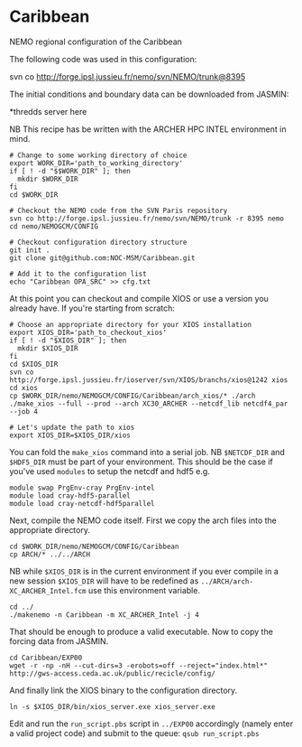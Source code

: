 # Caribbean
NEMO regional configuration of the Caribbean

The following code was used in this configuration:

svn co http://forge.ipsl.jussieu.fr/nemo/svn/NEMO/trunk@8395

The initial conditions and boundary data can be downloaded from JASMIN:

*thredds server here

NB This recipe has be written with the ARCHER HPC INTEL environment in mind.

```
# Change to some working directory of choice
export WORK_DIR='path_to_working_directory'
if [ ! -d "$$WORK_DIR" ]; then
  mkdir $WORK_DIR
fi
cd $WORK_DIR

# Checkout the NEMO code from the SVN Paris repository 
svn co http://forge.ipsl.jussieu.fr/nemo/svn/NEMO/trunk -r 8395 nemo
cd nemo/NEMOGCM/CONFIG

# Checkout configuration directory structure
git init .
git clone git@github.com:NOC-MSM/Caribbean.git

# Add it to the configuration list
echo "Caribbean OPA_SRC" >> cfg.txt
```

At this point you can checkout and compile XIOS or use a version you already have. If you're starting from scratch:

```
# Choose an appropriate directory for your XIOS installation
export XIOS_DIR='path_to_checkout_xios'
if [ ! -d "$XIOS_DIR" ]; then
  mkdir $XIOS_DIR
fi
cd $XIOS_DIR
svn co http://forge.ipsl.jussieu.fr/ioserver/svn/XIOS/branchs/xios@1242 xios
cd xios
cp $WORK_DIR/nemo/NEMOGCM/CONFIG/Caribbean/arch_xios/* ./arch
./make_xios --full --prod --arch XC30_ARCHER --netcdf_lib netcdf4_par --job 4

# Let's update the path to xios
export XIOS_DIR=$XIOS_DIR/xios
```

You can fold the ```make_xios``` command into a serial job. NB ```$NETCDF_DIR``` and ```$HDF5_DIR``` must be part of your environment. This should be the case if you've used ```modules``` to setup the netcdf and hdf5 e.g. 

```
module swap PrgEnv-cray PrgEnv-intel
module load cray-hdf5-parallel
module load cray-netcdf-hdf5parallel
```

Next, compile the NEMO code itself. First we copy the arch files into the appropriate directory.

```
cd $WORK_DIR/nemo/NEMOGCM/CONFIG/Caribbean
cp ARCH/* ../../ARCH
```

NB while ```$XIOS_DIR``` is in the current environment if you ever compile in a new session ```$XIOS_DIR``` will have to be redefined as ```../ARCH/arch-XC_ARCHER_Intel.fcm``` use this environment variable.

```
cd ../
./makenemo -n Caribbean -m XC_ARCHER_Intel -j 4
```

That should be enough to produce a valid executable. Now to copy the forcing data from JASMIN. 

```
cd Caribbean/EXP00
wget -r -np -nH --cut-dirs=3 -erobots=off --reject="index.html*" http://gws-access.ceda.ac.uk/public/recicle/config/
```

And finally link the XIOS binary to the configuration directory.

```
ln -s $XIOS_DIR/bin/xios_server.exe xios_server.exe
```

Edit and run the ```run_script.pbs``` script in ```../EXP00``` accordingly (namely enter a valid project code) and submit to the queue: ```qsub run_script.pbs```
